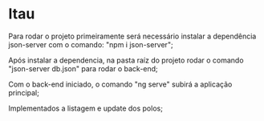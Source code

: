 # Itau

Para rodar o projeto primeiramente será necessário instalar a dependência json-server com o comando: "npm i json-server";

Após instalar a dependencia, na pasta raíz do projeto rodar o comando "json-server db.json" para rodar o back-end;

Com o back-end iniciado, o comando "ng serve" subirá a aplicação principal;

Implementados a listagem e update dos polos;

